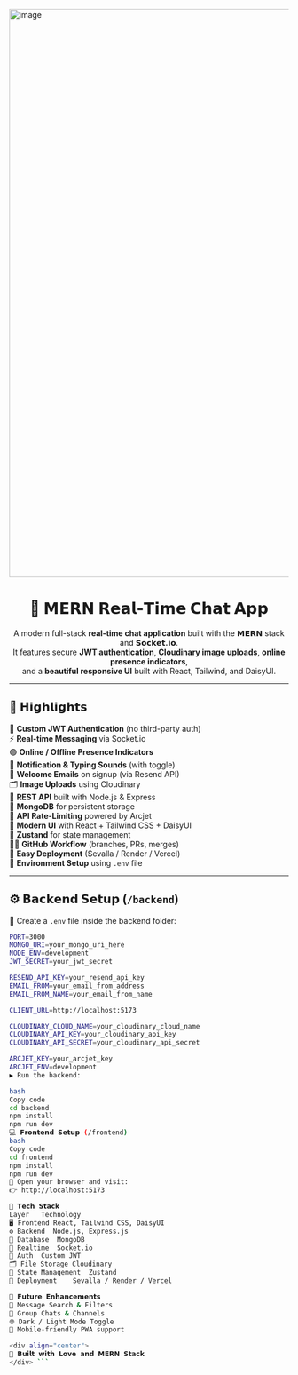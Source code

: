 <img width="1536" height="1024" alt="image" src="https://github.com/user-attachments/assets/283ab749-1be1-46d1-93bb-c8ec404aefbc" /><div align="center">

# 💬 𝗠𝗘𝗥𝗡 𝗥𝗲𝗮𝗹-𝗧𝗶𝗺𝗲 𝗖𝗵𝗮𝘁 𝗔𝗽𝗽 

A modern full-stack **real-time chat application** built with the **𝗠𝗘𝗥𝗡** stack and **𝗦𝗼𝗰𝗸𝗲𝘁.𝗶𝗼**.  
It features secure **JWT authentication**, **Cloudinary image uploads**, **online presence indicators**,  
and a **beautiful responsive UI** built with React, Tailwind, and DaisyUI.



</div>

---

## 🌟 𝗛𝗶𝗴𝗵𝗹𝗶𝗴𝗵𝘁𝘀

🔐 **Custom JWT Authentication** (no third-party auth)  
⚡ **Real-time Messaging** via Socket.io  
🟢 **Online / Offline Presence Indicators**  
🔔 **Notification & Typing Sounds** (with toggle)  
📨 **Welcome Emails** on signup (via Resend API)  
🗂️ **Image Uploads** using Cloudinary  
🧰 **REST API** built with Node.js & Express  
🧱 **MongoDB** for persistent storage  
🚦 **API Rate-Limiting** powered by Arcjet  
🎨 **Modern UI** with React + Tailwind CSS + DaisyUI  
🧠 **Zustand** for state management  
🧑‍💻 **GitHub Workflow** (branches, PRs, merges)  
🚀 **Easy Deployment** (Sevalla / Render / Vercel)  
🧪 **Environment Setup** using `.env` file  

---

## ⚙️ 𝗕𝗮𝗰𝗸𝗲𝗻𝗱 𝗦𝗲𝘁𝘂𝗽 (`/backend`)

📁 Create a `.env` file inside the backend folder:

```bash
PORT=3000
MONGO_URI=your_mongo_uri_here
NODE_ENV=development
JWT_SECRET=your_jwt_secret

RESEND_API_KEY=your_resend_api_key
EMAIL_FROM=your_email_from_address
EMAIL_FROM_NAME=your_email_from_name

CLIENT_URL=http://localhost:5173

CLOUDINARY_CLOUD_NAME=your_cloudinary_cloud_name
CLOUDINARY_API_KEY=your_cloudinary_api_key
CLOUDINARY_API_SECRET=your_cloudinary_api_secret

ARCJET_KEY=your_arcjet_key
ARCJET_ENV=development
▶️ Run the backend:

bash
Copy code
cd backend
npm install
npm run dev
💻 𝗙𝗿𝗼𝗻𝘁𝗲𝗻𝗱 𝗦𝗲𝘁𝘂𝗽 (/frontend)
bash
Copy code
cd frontend
npm install
npm run dev
🔗 Open your browser and visit:
👉 http://localhost:5173

🧩 𝗧𝗲𝗰𝗵 𝗦𝘁𝗮𝗰𝗸
Layer	Technology
🖥️ Frontend	React, Tailwind CSS, DaisyUI
⚙️ Backend	Node.js, Express.js
💾 Database	MongoDB
🔄 Realtime	Socket.io
🔐 Auth	Custom JWT
🗂️ File Storage	Cloudinary
🧠 State Management	Zustand
🚀 Deployment	Sevalla / Render / Vercel

🧠 𝗙𝘂𝘁𝘂𝗿𝗲 𝗘𝗻𝗵𝗮𝗻𝗰𝗲𝗺𝗲𝗻𝘁𝘀
🔎 Message Search & Filters
🧵 Group Chats & Channels
🌐 Dark / Light Mode Toggle
📱 Mobile-friendly PWA support

<div align="center">
🖤 𝗕𝘂𝗶𝗹𝘁 𝘄𝗶𝘁𝗵 𝗟𝗼𝘃𝗲 𝗮𝗻𝗱 𝗠𝗘𝗥𝗡 𝗦𝘁𝗮𝗰𝗸
</div> ```
